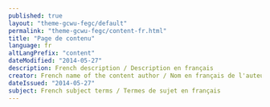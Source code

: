 ```yaml
---
published: true
layout: "theme-gcwu-fegc/default"
permalink: "theme-gcwu-fegc/content-fr.html"
title: "Page de contenu"
language: fr
altLangPrefix: "content"
dateModified: "2014-05-27"
description: French description / Description en français
creator: French name of the content author / Nom en français de l'auteur du contenu
dateIssued: "2014-05-27"
subject: French subject terms / Termes de sujet en français
---
```


